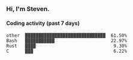 ### Hi, I'm Steven.

#### Coding activity (past 7 days)
```
other  ▓▓▓▓▓▓▓▓▓▓▓▓▓▓▓▓▓▓▓▓▓▓▓▓▓▓▓▓▓▓  61.50%
Bash   ▓▓▓▓▓▓▓▓▓▓▓                     22.97%
Rust   ▓▓▓▓                             9.30%
C      ▓▓▓                              6.22%
```
